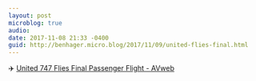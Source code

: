 ```yaml
---
layout: post
microblog: true
audio: 
date: 2017-11-08 21:33 -0400
guid: http://benhager.micro.blog/2017/11/09/united-flies-final.html
---
```

✈️ [United 747 Flies Final Passenger Flight - AVweb](https://www.avweb.com/avwebflash/news/United-747-Flies-Final-Passenger-Flight-229885-1.html)
